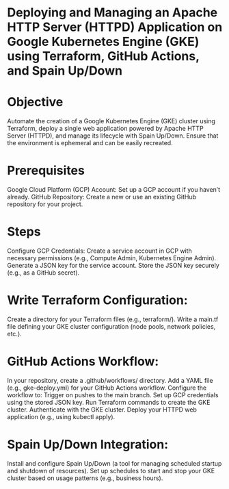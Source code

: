 # Deploying and Managing an Apache HTTP Server (HTTPD) Application on Google Kubernetes Engine (GKE) using Terraform, GitHub Actions, and Spain Up/Down

# Objective

Automate the creation of a Google Kubernetes Engine (GKE) cluster using Terraform, deploy a single web application powered by Apache HTTP Server (HTTPD), and manage its lifecycle with Spain Up/Down. Ensure that the environment is ephemeral and can be easily recreated.

# Prerequisites

Google Cloud Platform (GCP) Account: Set up a GCP account if you haven’t already.
GitHub Repository: Create a new or use an existing GitHub repository for your project.

# Steps
Configure GCP Credentials:
Create a service account in GCP with necessary permissions (e.g., Compute Admin, Kubernetes Engine Admin).
Generate a JSON key for the service account.
Store the JSON key securely (e.g., as a GitHub secret).

# Write Terraform Configuration:

Create a directory for your Terraform files (e.g., terraform/).
Write a main.tf file defining your GKE cluster configuration (node pools, network policies, etc.).

# GitHub Actions Workflow:

In your repository, create a .github/workflows/ directory.
Add a YAML file (e.g., gke-deploy.yml) for your GitHub Actions workflow.
Configure the workflow to:
Trigger on pushes to the main branch.
Set up GCP credentials using the stored JSON key.
Run Terraform commands to create the GKE cluster.
Authenticate with the GKE cluster.
Deploy your HTTPD web application (e.g., using kubectl apply).

# Spain Up/Down Integration:
Install and configure Spain Up/Down (a tool for managing scheduled startup and shutdown of resources).
Set up schedules to start and stop your GKE cluster based on usage patterns (e.g., business hours).

